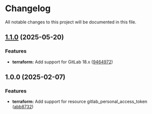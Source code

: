 # Changelog

All notable changes to this project will be documented in this file.

## [1.1.0](https://gitlab.com/terraform-child-modules-48151/terraform-gitlab-personal_access_token/compare/v1.0.0...v1.1.0) (2025-05-20)

### Features

* **terraform:** Add support for GitLab 18.x ([9464972](https://gitlab.com/terraform-child-modules-48151/terraform-gitlab-personal_access_token/commit/946497245bb6fa74066fdca77454591cd0c2be56))

## 1.0.0 (2025-02-07)

### Features

* **terraform:** Add support for resource gitlab_personal_access_token ([abb8732](https://gitlab.com/terraform-child-modules-48151/terraform-gitlab-personal_access_token/commit/abb87321de5171b68dd8bd1d62627215d1e27987))
